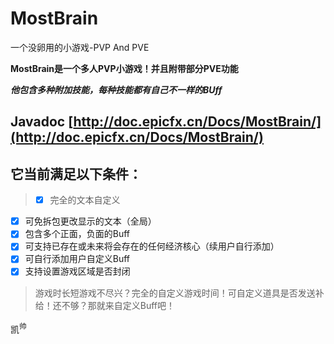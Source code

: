 # MostBrain
一个没卵用的小游戏-PVP And PVE

**MostBrain是一个多人PVP小游戏！并且附带部分PVE功能**

***他包含多种附加技能，每种技能都有自己不一样的BUff***

## Javadoc [http://doc.epicfx.cn/Docs/MostBrain/](http://doc.epicfx.cn/Docs/MostBrain/)

## 它当前满足以下条件：

> - [x] 完全的文本自定义
- [x] 可免拆包更改显示的文本（全局）
- [x] 包含多个正面，负面的Buff
- [x] 可支持已存在或未来将会存在的任何经济核心（续用户自行添加）
- [x] 可自行添加用户自定义Buff
- [x] 支持设置游戏区域是否封闭

> 游戏时长短游戏不尽兴？完全的自定义游戏时间！可自定义道具是否发送补给！还不够？那就来自定义Buff吧！

凯<sup>帅</sup>
